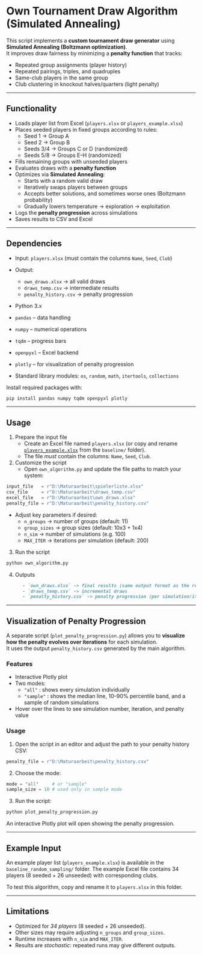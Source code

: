 # Own Tournament Draw Algorithm (Simulated Annealing)

This script implements a **custom tournament draw generator** using  
**Simulated Annealing (Boltzmann optimization)**.  
It improves draw fairness by minimizing a **penalty function** that tracks:
- Repeated group assignments (player history)
- Repeated pairings, triples, and quadruples
- Same-club players in the same group
- Club clustering in knockout halves/quarters (light penalty)

---

## Functionality

- Loads player list from Excel (`players.xlsx` or `players_example.xlsx`)
- Places seeded players in fixed groups according to rules:
  - Seed 1 → Group A
  - Seed 2 → Group B
  - Seeds 3/4 → Groups C or D (randomized)
  - Seeds 5/8 → Groups E–H (randomized)
- Fills remaining groups with unseeded players
- Evaluates draws with a **penalty function**
- Optimizes via **Simulated Annealing**:
  - Starts with a random valid draw
  - Iteratively swaps players between groups
  - Accepts better solutions, and sometimes worse ones (Boltzmann probability)
  - Gradually lowers temperature → exploration → exploitation
- Logs the **penalty progression** across simulations
- Saves results to CSV and Excel

---

## Dependencies

- Input: `players.xlsx` (must contain the columns `Name`, `Seed`, `Club`)
- Output: 
  - `own_draws.xlsx` → all valid draws
  - `draws_temp.csv` → intermediate results
  - `penalty_history.csv` → penalty progression

- Python 3.x
- `pandas` – data handling
- `numpy` – numerical operations
- `tqdm` – progress bars
- `openpyxl` – Excel backend
- `plotly` – for visualization of penalty progression
- Standard library modules: `os`, `random`, `math`, `itertools`, `collections`

Install required packages with:
```bash
pip install pandas numpy tqdm openpyxl plotly
```

---

## Usage
1. Prepare the input file
     - Create an Excel file named `players.xlsx` (or copy and rename [`players_example.xlsx`](baseline/players_example.xlsx) from the `baseline/` folder).
     - The file *must* contain the columns: `Name`, `Seed`, `Club`.
2. Customize the script
     - Open `own_algorithm.py` and update the file paths to match your system:
```python
input_file   = r"D:\Maturaarbeit\spielerliste.xlsx"
csv_file     = r"D:\Maturaarbeit\draws_temp.csv"
excel_file   = r"D:\Maturaarbeit\own_draws.xlsx"
penalty_file = r"D:\Maturaarbeit\penalty_history.csv"
```
  - Adjust key parameters if desired:
      - `n_groups` -> number of groups (default: 11)
      - `group_sizes` -> group sizes (default: 10x3 + 1x4)
      - `n_sim` -> number of simulations (e.g. 100)
      - `MAX_ITER` -> iterations per simulation (default: 200)
3. Run the script
```bash
python own_algorithm.py
```
4. Outputs
```markdown
      - `own_draws.xlsx` -> final results (same output format as the result from `draw_parser.py` to compare the results).
      - `draws_temp.csv` -> incremental draws
      - `penalty_history.csv` -> penalty progression (per simulation/iteration)
```
---

## Visualization of Penalty Progression
A separate script (`plot_penalty_progression.py`) allows you to **visualize how the penalty evolves over iterations** for each simulation.  
It uses the output `penalty_history.csv` generated by the main algorithm.

### Features
  - Interactive Plotly plot
  - Two modes:
    - `"all"`    : shows every simulation individually
    - `"sample"` : shows the median line, 10–90% percentile band, and a sample of random simulations
  - Hover over the lines to see simulation number, iteration, and penalty value

### Usage
1. Open the script in an editor and adjust the path to your penalty history CSV:
```python
penalty_file = r"D:\Maturaarbeit\penalty_history.csv"
```
2. Choose the mode:
```python
mode = "all"     # or "sample"
sample_size = 10 # used only in sample mode
```

3. Run the script:
```bash
python plot_penalty_progression.py
```

An interactive Plotly plot will open showing the penalty progression.


---

## Example Input
An example player list (`players_example.xlsx`) is available in the `baseline_random_sampling/` folder. The example Excel file contains 34 players (8 seeded + 26 unseeded) with corresponding clubs.

To test this algorithm, copy and rename it to `players.xlsx` in this folder.

---

## Limitations
  - Optimized for *34 players* (8 seeded + 26 unseeded).
  - Other sizes may require adjusting `n_groups` and `group_sizes`.
  - Runtime increases with `n_sim` and `MAX_ITER`.
  - Results are *stochastic*: repeated runs may give different outputs.







